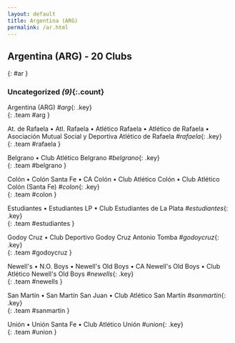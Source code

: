 ```yaml
---
layout: default
title: Argentina (ARG)
permalink: /ar.html
---
```



## Argentina (ARG) - 20 Clubs
{: #ar }









### Uncategorized _(9)_{:.count}


Argentina  (ARG)  _#arg_{: .key} <br>
{: .team #arg }

At. de Rafaela • Atl. Rafaela • Atlético Rafaela • Atlético de Rafaela • Asociación Mutual Social y Deportiva Atlético de Rafaela   _#rafaela_{: .key} <br>
{: .team #rafaela }

Belgrano • Club Atlético Belgrano   _#belgrano_{: .key} <br>
{: .team #belgrano }

Colón • Colón Santa Fe • CA Colón • Club Atlético Colón • Club Atlético Colón (Santa Fe)   _#colon_{: .key} <br>
{: .team #colon }

Estudiantes • Estudiantes LP • Club Estudiantes de La Plata   _#estudiantes_{: .key} <br>
{: .team #estudiantes }

Godoy Cruz • Club Deportivo Godoy Cruz Antonio Tomba   _#godoycruz_{: .key} <br>
{: .team #godoycruz }

Newell's • N.O. Boys • Newell's Old Boys • CA Newell's Old Boys • Club Atlético Newell's Old Boys   _#newells_{: .key} <br>
{: .team #newells }

San Martín • San Martín San Juan • Club Atlético San Martín   _#sanmartin_{: .key} <br>
{: .team #sanmartin }

Unión • Unión Santa Fe • Club Atlético Unión   _#union_{: .key} <br>
{: .team #union }


 
